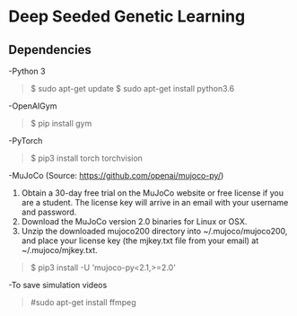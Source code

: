 # Deep Seeded Genetic Learning
## Dependencies
-Python 3
> $ sudo apt-get update
> $ sudo apt-get install python3.6

-OpenAIGym
> $ pip install gym

-PyTorch
> $ pip3 install torch torchvision

-MuJoCo
(Source: https://github.com/openai/mujoco-py/)
1. Obtain a 30-day free trial on the MuJoCo website or free license if you are a student. The license key will arrive in an email with your username and password.
2. Download the MuJoCo version 2.0 binaries for Linux or OSX.
3. Unzip the downloaded mujoco200 directory into ~/.mujoco/mujoco200, and place your license key (the mjkey.txt file from your email) at ~/.mujoco/mjkey.txt.
> $ pip3 install -U 'mujoco-py<2.1,>=2.0'

-To save simulation videos
> #sudo apt-get install ffmpeg
